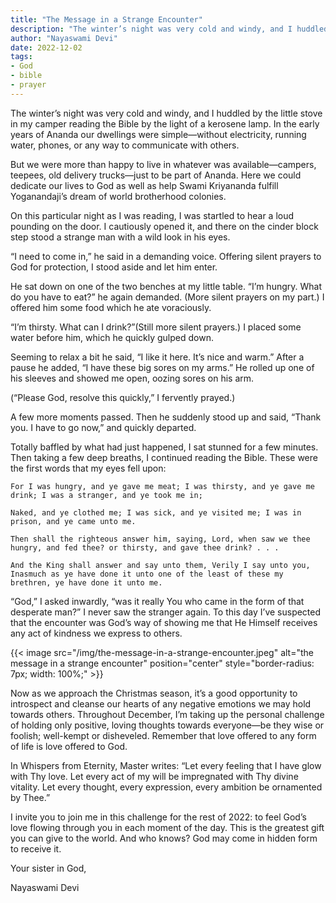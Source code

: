 ```yaml
---
title: "The Message in a Strange Encounter"
description: "The winter’s night was very cold and windy, and I huddled by the little stove in my camper reading the Bible by the light of a kerosene lamp. In the early years of Ananda our dwellings were simple—without electricity, running water, phones, or any way to communicate with others."
author: "Nayaswami Devi"
date: 2022-12-02
tags:
- God
- bible
- prayer
---
```


The winter’s night was very cold and windy, and I huddled by the little stove in my camper reading the Bible by the light of a kerosene lamp. In the early years of Ananda our dwellings were simple—without electricity, running water, phones, or any way to communicate with others.

But we were more than happy to live in whatever was available—campers, teepees, old delivery trucks—just to be part of Ananda. Here we could dedicate our lives to God as well as help Swami Kriyananda fulfill Yoganandaji’s dream of world brotherhood colonies.

On this particular night as I was reading, I was startled to hear a loud pounding on the door. I cautiously opened it, and there on the cinder block step stood a strange man with a wild look in his eyes.

“I need to come in,” he said in a demanding voice. Offering silent prayers to God for protection, I stood aside and let him enter.

He sat down on one of the two benches at my little table. “I’m hungry. What do you have to eat?” he again demanded. (More silent prayers on my part.) I offered him some food which he ate voraciously.

“I’m thirsty. What can I drink?”(Still more silent prayers.) I placed some water before him, which he quickly gulped down.

Seeming to relax a bit he said, “I like it here. It’s nice and warm.” After a pause he added, “I have these big sores on my arms.” He rolled up one of his sleeves and showed me open, oozing sores on his arm.

(“Please God, resolve this quickly,” I fervently prayed.)

A few more moments passed. Then he suddenly stood up and said, “Thank you. I have to go now,” and quickly departed.

Totally baffled by what had just happened, I sat stunned for a few minutes. Then taking a few deep breaths, I continued reading the Bible. These were the first words that my eyes fell upon:

```
For I was hungry, and ye gave me meat; I was thirsty, and ye gave me drink; I was a stranger, and ye took me in;

Naked, and ye clothed me; I was sick, and ye visited me; I was in prison, and ye came unto me.

Then shall the righteous answer him, saying, Lord, when saw we thee hungry, and fed thee? or thirsty, and gave thee drink? . . .

And the King shall answer and say unto them, Verily I say unto you, Inasmuch as ye have done it unto one of the least of these my brethren, ye have done it unto me.
```

“God,” I asked inwardly, “was it really You who came in the form of that desperate man?” I never saw the stranger again. To this day I’ve suspected that the encounter was God’s way of showing me that He Himself receives any act of kindness we express to others.

{{< image src="/img/the-message-in-a-strange-encounter.jpeg" alt="the message in a strange encounter" position="center" style="border-radius: 7px; width: 100%;" >}}

Now as we approach the Christmas season, it’s a good opportunity to introspect and cleanse our hearts of any negative emotions we may hold towards others. Throughout December, I’m taking up the personal challenge of holding only positive, loving thoughts towards everyone—be they wise or foolish; well-kempt or disheveled. Remember that love offered to any form of life is love offered to God.

In Whispers from Eternity, Master writes: “Let every feeling that I have glow with Thy love. Let every act of my will be impregnated with Thy divine vitality. Let every thought, every expression, every ambition be ornamented by Thee.”

I invite you to join me in this challenge for the rest of 2022: to feel God’s love flowing through you in each moment of the day. This is the greatest gift you can give to the world. And who knows? God may come in hidden form to receive it.

Your sister in God,

Nayaswami Devi
